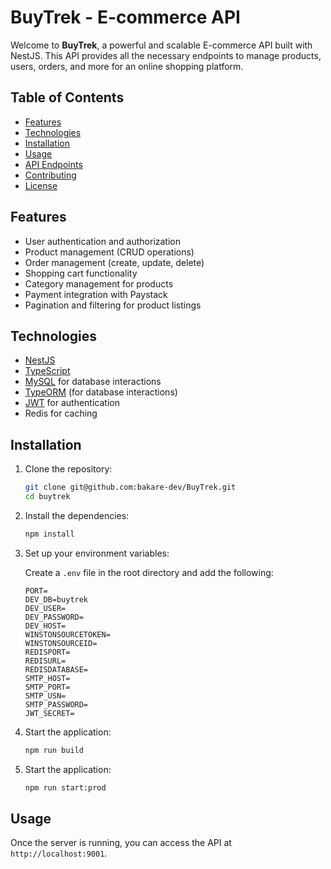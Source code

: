 # BuyTrek - E-commerce API

Welcome to **BuyTrek**, a powerful and scalable E-commerce API built with NestJS. This API provides all the necessary endpoints to manage products, users, orders, and more for an online shopping platform.

## Table of Contents

-   [Features](#features)
-   [Technologies](#technologies)
-   [Installation](#installation)
-   [Usage](#usage)
-   [API Endpoints](#api-endpoints)
-   [Contributing](#contributing)
-   [License](#license)

## Features

-   User authentication and authorization
-   Product management (CRUD operations)
-   Order management (create, update, delete)
-   Shopping cart functionality
-   Category management for products
-   Payment integration with Paystack
-   Pagination and filtering for product listings

## Technologies

-   [NestJS](https://nestjs.com/)
-   [TypeScript](https://www.typescriptlang.org/)
-   [MySQL](https://www.mysql.com/) for database interactions
-   [TypeORM](https://typeorm.io/) (for database interactions)
-   [JWT](https://jwt.io/) for authentication
-   Redis for caching

## Installation

1. Clone the repository:

    ```bash
    git clone git@github.com:bakare-dev/BuyTrek.git
    cd buytrek
    ```

2. Install the dependencies:

    ```bash
    npm install
    ```

3. Set up your environment variables:

    Create a `.env` file in the root directory and add the following:

    ```plaintext
    PORT=
    DEV_DB=buytrek
    DEV_USER=
    DEV_PASSWORD=
    DEV_HOST=
    WINSTONSOURCETOKEN=
    WINSTONSOURCEID=
    REDISPORT=
    REDISURL=
    REDISDATABASE=
    SMTP_HOST=
    SMTP_PORT=
    SMTP_USN=
    SMTP_PASSWORD=
    JWT_SECRET=
    ```

4. Start the application:

    ```bash
    npm run build
    ```

5. Start the application:

    ```bash
    npm run start:prod
    ```

## Usage

Once the server is running, you can access the API at `http://localhost:9001`.
